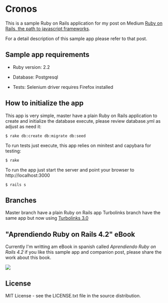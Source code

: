 # Cronos

This is a sample Ruby on Rails application for my post on Medium [Ruby on
Rails, the path to javascript frameworks]().

For a detail description of this sample app please refer to that post.

## Sample app requirements

* Ruby version: 2.2

* Database: Postgresql

* Tests: Selenium driver requires Firefox installed

## How to initialize the app
This app is very simple, master have a plain Ruby on Rails application to
create and initialize the database execute, please review database.yml as
adjust as need it:

    $ rake db:create db:migrate db:seed


To run tests just execute, this app relies on minitest and capybara for testing:

    $ rake

To run the app just start the server and point your browser to
http://localhost:3000

    $ rails s

## Branches
Master branch have a plain Ruby on Rails app
Turbolinks branch have the same app but now using [Turbolinks
3.0](https://github.com/rails/turbolinks)

## "Aprendiendo Ruby on Rails 4.2" eBook
Currently I'm writting am eBook in spanish called _Aprendiendo Ruby on Rails
4.2_ if you like this sample app and companion post, please share the work
about this book.

<img
src='http://cdn1.railsenespanol.co.global.prod.fastly.net/railsenespanol/assets/portada-7fdb2863afe942e8ab013cf5f9825ba9.jpg' />

## License
MIT License - see the LICENSE.txt file in the source distribution.
